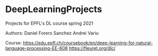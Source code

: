 # DeepLearningProjects
Projects for EPFL's DL course spring 2021

Authors:
Daniel Forero Sanchez
Andrei Variu


Course:
https://edu.epfl.ch/coursebook/en/deep-learning-for-natural-language-processing-EE-608
https://fleuret.org/dlc/

